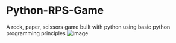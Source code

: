 # Python-RPS-Game
A rock, paper, scissors game built with python using basic python programming principles
![image](https://github.com/user-attachments/assets/b25f2700-69fa-48b2-ada9-1fbf024f28b8)

